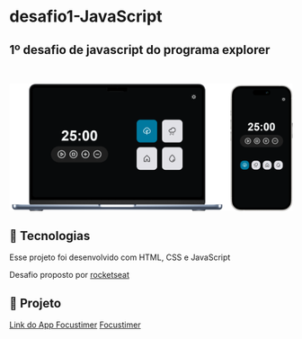 # desafio1-JavaScript

## 1º desafio de javascript do programa explorer
<br>


![apresentacão do desafio](assets/desktopComMobile.PNG)

## 🚀 Tecnologias

Esse projeto foi desenvolvido com HTML, CSS e JavaScript

Desafio proposto por [rocketseat](https://https://www.rocketseat.com.br/)

## 🚀 Projeto

[Link do App Focustimer](http://andrey00005.github.io/focustimer2/)
<a href="http://andrey00005.github.io/focustimer2/" target="_blank">Focustimer</a>
